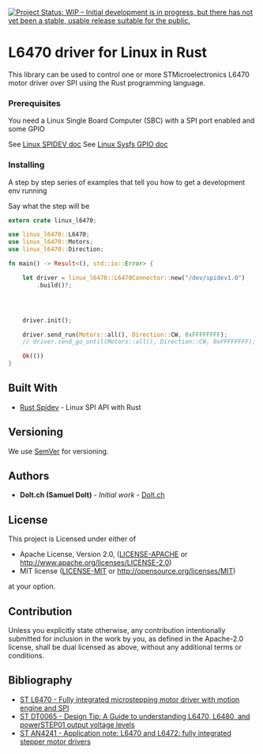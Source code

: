 [![Project Status: WIP – Initial development is in progress, but there has not yet been a stable, usable release suitable for the public.](http://www.repostatus.org/badges/latest/wip.svg)](http://www.repostatus.org/#wip)

# L6470 driver for Linux in Rust

This library can be used to control one or more STMicroelectronics L6470 motor driver over SPI using the Rust programming language.


### Prerequisites

You need a Linux Single Board Computer (SBC) with a SPI port enabled and some GPIO

See [Linux SPIDEV doc](https://www.kernel.org/doc/Documentation/spi/spidev)
See [Linux Sysfs GPIO doc](https://www.kernel.org/doc/Documentation/gpio/sysfs.txt)

### Installing

A step by step series of examples that tell you how to get a development env running

Say what the step will be

```rust
extern crate linux_l6470;

use linux_l6470::L6470;
use linux_l6470::Motors;
use linux_l6470::Direction;

fn main() -> Result<(), std::io::Error> {

    let driver = linux_l6470::L6470Connector::new("/dev/spidev1.0")
        .build()?;




    driver.init();

    driver.send_run(Motors::all(), Direction::CW, 0xFFFFFFFF);
    // driver.send_go_until(Motors::all(), Direction::CW, 0xFFFFFFFF);

    Ok(())
}
```

## Built With

* [Rust Spidev](https://github.com/rust-embedded/rust-spidev) - Linux SPI API with Rust

## Versioning

We use [SemVer](http://semver.org/) for versioning.


## Authors

* **Dolt.ch (Samuel Dolt)** - *Initial work* - [Dolt.ch](https://dolt.ch)


## License

This project is Licensed under either of

 * Apache License, Version 2.0, ([LICENSE-APACHE](LICENSE-APACHE) or http://www.apache.org/licenses/LICENSE-2.0)
 * MIT license ([LICENSE-MIT](LICENSE-MIT) or http://opensource.org/licenses/MIT)

at your option.

## Contribution

Unless you explicitly state otherwise, any contribution intentionally submitted
for inclusion in the work by you, as defined in the Apache-2.0 license, shall be dual licensed as above, without any
additional terms or conditions.

## Bibliography

* [ST L6470 - Fully integrated microstepping motor driver with motion engine
and SPI](http://www.st.com/content/ccc/resource/technical/document/datasheet/a5/86/06/1c/fa/b2/43/db/CD00255075.pdf/files/CD00255075.pdf/jcr:content/translations/en.CD00255075.pdf)
* [ST DT0065 - Design Tip: A Guide to understanding L6470, L6480, and powerSTEP01 output voltage levels](http://www.st.com/content/ccc/resource/technical/document/design_tip/group0/23/c2/31/36/86/77/45/41/DM00311185/files/DM00311185.pdf/jcr:content/translations/en.DM00311185.pdf)
* [ST AN4241 - Application note: L6470 and L6472: fully integrated stepper motor drivers](http://www.st.com/content/ccc/resource/technical/document/application_note/f3/f5/78/c8/38/11/44/02/DM00075650.pdf/files/DM00075650.pdf/jcr:content/translations/en.DM00075650.pdf)
